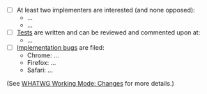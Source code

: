 <!--
Thank you for contributing to the Notifications API Standard! Please describe the change you are making and complete the checklist below if your change is not editorial.
-->

- [ ] At least two implementers are interested (and none opposed):
   * …
   * …
- [ ] [Tests](https://github.com/web-platform-tests/wpt) are written and can be reviewed and commented upon at:
   * …
- [ ] [Implementation bugs](https://github.com/whatwg/meta/blob/master/MAINTAINERS.md#handling-pull-requests) are filed:
   * Chrome: …
   * Firefox: …
   * Safari: …

(See [WHATWG Working Mode: Changes](https://whatwg.org/working-mode#changes) for more details.)
